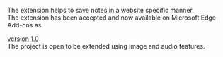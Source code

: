 The extension helps to save notes in a website specific manner.
<br>
The extension has been accepted and now available on Microsoft Edge Add-ons as 

[version 1.0](https://microsoftedge.microsoft.com/addons/detail/webnoter/mfjidnneofhnhfgmejckjhpffclaebjc)
<br>
The project is open to be extended using image and audio features.
